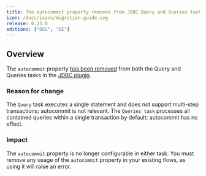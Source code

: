 ```yaml
---
title: The autocommit property removed from JDBC Query and Queries tasks
icon: /docs/icons/migration-guide.svg
release: 0.23.0
editions: ["OSS", "EE"]
---
```


## Overview

The `autocommit` property [has been removed](https://github.com/kestra-io/plugin-jdbc/issues/550) from both the Query and Queries tasks in the [JDBC plugin](https://github.com/kestra-io/plugin-jdbc).

### **Reason for change**

The `Query` task executes a single statement and does not support multi-step transactions; autocommit is not relevant. The `Queries task` processes all contained queries within a single transaction by default; autocommit has no effect.

### **Impact**

The `autocommit` property is no longer configurable in either task. You must remove any usage of the `autocommit` property in your existing flows, as using it will raise an error.


